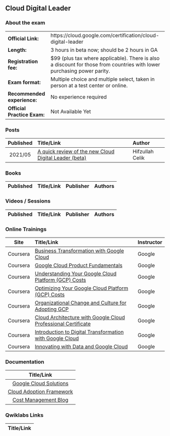 ## Cloud Digital Leader

### About the exam


<table>
    <tr>
        <td><b>Official Link:</b></td>
        <td>https://cloud.google.com/certification/cloud-digital-leader</td>
    </tr>
    <tr>
        <td><b>Length:</b></td>
        <td>3 hours in beta now; should be 2 hours in GA</td>
    </tr>
    <tr>
        <td><b>Registration fee:</b></td>
        <td>$99 (plus tax where applicable). There is also a discount for those from countries with lower purchasing power parity.</td>
    </tr>
    <tr>
        <td><b>Exam format:</b></td>
        <td>Multiple choice and multiple select, taken in person at a test center or online.</td>
    </tr>
    <tr>
        <td><b>Recommended experience:</b></td>
        <td>No experience required</td>
    </tr>
    <tr>
        <td><b>Official Practice Exam:</b></td>
        <td>Not Available Yet</td>
    </tr>
</table>

### Posts
| Published | Title/Link | Author |
| :---:         |     :---      |          :--- |
| 2021/05 | [A quick review of the new Cloud Digital Leader (beta)](https://www.linkedin.com/pulse/quick-review-new-cloud-digital-leader-beta-exam-hifzullah-celik/) | Hifzullah Celik |

### Books
| Published | Title/Link | Publisher | Authors |
| :---:         |     :---     |     :---       |          :--- |

### Videos / Sessions
| Published | Title/Link | Publisher | Authors |
| :---:         |     :---     |     :---       |          :--- |

### Online Trainings
| Site | Title/Link | Instructor |
| :---:         |     :---      |          :--- |
| Coursera | [Business Transformation with Google Cloud](https://www.coursera.org/learn/business-transformation-google-cloud) | Google |
| Coursera | [Google Cloud Product Fundamentals](https://www.coursera.org/learn/google-cloud-product-fundamentals) | Google |
| Coursera | [Understanding Your Google Cloud Platform (GCP) Costs](https://www.coursera.org/learn/gcp-cost-management#syllabus) | Google |
| Coursera | [Optimizing Your Google Cloud Platform (GCP) Costs](https://www.coursera.org/learn/gcp-cost-optimization#syllabus) | Google |
| Coursera | [Organizational Change and Culture for Adopting GCP](https://www.coursera.org/specializations/organizational-change-and-culture-for-adopting-google-cloud) | Google |
| Coursera | [Cloud Architecture with Google Cloud Professional Certificate](https://www.coursera.org/professional-certificates/gcp-cloud-architect) | Google |
| Coursera | [Introduction to Digital Transformation with Google Cloud](https://www.coursera.org/learn/introduction-to-digital-transformation-with-google-cloud) | Google |
| Coursera | [Innovating with Data and Google Cloud](https://www.coursera.org/learn/innovating-with-data-and-google-cloud) | Google |


### Documentation
|  Title/Link |
| :---:         |
| [Google Cloud Solutions](https://cloud.google.com/solutions) |
| [Cloud Adoption Framework](https://cloud.google.com/adoption-framework) |
| [Cost Management Blog](https://cloud.google.com/blog/topics/cost-management) |

### Qwiklabs Links
|  Title/Link  |
| :---:         |
